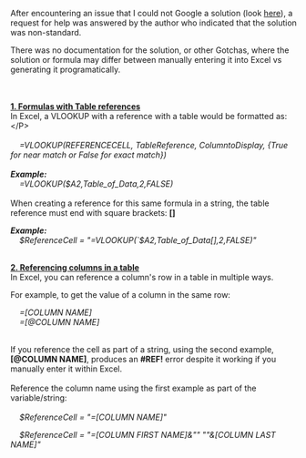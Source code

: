 <p>After encountering an issue that I could not Google a solution (look <a href="https://github.com/dfinke/ImportExcel/issues/790#issuecomment-591705361">here</a>), a request for help was answered by the author who indicated that the solution was non-standard.</p>
<p>There was no documentation for the solution, or other Gotchas, where the solution or formula may differ between manually entering it into Excel vs generating it programatically.<br /><br /></p>
<p><br /><span style="text-decoration: underline;"><strong>1. Formulas with Table references</strong></span><br />In Excel, a VLOOKUP with a reference with a table would be formatted as:&lt;/P&gt;<br /> <br />&nbsp; &nbsp; <em>=VLOOKUP(REFERENCECELL, TableReference, ColumntoDisplay, {True for near match or False for exact match})</em><br /> <br /> <em><strong>Example:</strong></em><br />&nbsp; &nbsp; <em>=VLOOKUP($A2,Table_of_Data,2,FALSE)</em><br /> <br />When creating a reference for this same formula in a string, the table reference must end with square brackets: <strong>[]</strong></p>
<p><em><strong>Example:</strong></em><br />&nbsp; &nbsp; <em>$ReferenceCell = "=VLOOKUP(`$A2,Table_of_Data[],2,FALSE)"</em><br /> </p>
<p><br /><span style="text-decoration: underline;"><strong>2. Referencing columns in a table</strong></span><br />In Excel, you can reference a column's row in a table in multiple ways.</p>
<p>For example, to get the value of a column in the same row:</p>
<p><em>&nbsp; &nbsp; =[COLUMN NAME]</em><br /><em>&nbsp; &nbsp; =[@COLUMN NAME]</em></p>
<p><br />If you reference the cell as part of a string, using the second example, <strong>[@COLUMN NAME]</strong>, produces an <strong>#REF!</strong> error despite it working if you manually enter it within Excel.<br /> <br />Reference the column name using the first example as part of the variable/string:<br /> <br /><em>&nbsp; &nbsp; $ReferenceCell = "=[COLUMN NAME]"</em></p>
<p><em>&nbsp; &nbsp; $ReferenceCell = "=[COLUMN FIRST NAME]&amp;"" ""&amp;[COLUMN LAST NAME]"</em><br /><br /></p>
